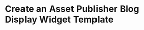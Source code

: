 # Create an Asset Publisher Blog Display Widget Template
<!-- 
<div class="ahead">
<h4>Exercise Goals</h4>
	<ul>
    <li>Configure an Asset Publisher to Display Blogs</li>
    <li>Import Blog examples to see the default display</li>
    <li>Create a Widget Template to customize the blog display presentation</li>
    <ul>
      <li>Use Clay classes to render the Blog cover image and basic information in rows and columns</li>
    </ul>
	</ul>
</div>

## Create a New Livingstone Life Page
1. **Sign in** to Liferay in your browser.
2. **Open** the _Menu_.
3. **Go to** _`Site Builder → Pages`_ in the _Site Administration_ panel.
4. **Click** _Add_ at the top right to add a public page.
5. **Choose** _Widget Page_.
6. **Type** _Livingstone Life Blogs_ for the _Name_.
7. **Click** _Add_.
8. **Click** _1 Column_ for the Layout. 
9. **Click** _Save_.

<img src="../images/add-new-blogs-page.png" style="max-height: 24%;">

## Import Assets to the Default Site
1. **Open** the _Menu_.
2. **Go to** _`Content & Data → Blogs`_ in the Site Administration panel.  
3. **Click** the _Options_ icon in the top right.  
4. **Choose** _Export/Import_.  
5. **Click** the _Import_ tab.  
6. **Click** _Select File_.  
7. **Choose** the `blogs-import.lar` from module exercises folder.  
8. **Click** _Continue_.  
9. **Click** the _Import_ button.  
10. **Close** the pop-up.  

<img src="../images/imported-blogs.png" style="max-height: 21%;">

## Add an Asset Publisher to the Page
1. **Click** _Go to Site_ in the Site Administration panel.
2. **Go to** the _Livingstone Life Blogs_ page.
3. **Click** _Add_ in the top right corner to open the Widget Panel.  
4. **Open** _`Widgets → Highlighted`_.  
5. **Click** _Add_ next to the _Asset Publisher_. 
6. **Click** on the _Asset Publisher_ title on the Widget.
7. **Type** _Livingstone Life_ for the title.
8. **Press** enter to save the change.

<img src="../images/new-asset-publisher.png" style="max-height: 20%;">

## Create a Global Snippets File in Visual Studio Code
1. **Open** _Visual Studio Code_.
2. **Go to** the _User Snippets_ menu.
	* Windows: `File → Preferences → User Snippets`
	* OSX: `Gear Icon → User Snippets`
3. **Click** on _New Global Snippets file..._ in the drop-down menu.
4. **Type** _lfr-widget-templates_ for the _name_.
	* The full file name will be `lfr-widget-templates.code-snippets`.
5. **Press** enter to save.

## Add the Snippet Content
1. **Open** the `widget-template-snippets.json` in your module exercises folder.
2. **Copy** the contents of the file.   
3. **Paste** the contents of the file in the `lfr-widget-templates.code-snippets` file just created in Visual Studio Code.
	* Make sure to replace all the existing content in the file.
4. **Save** the file.

## Add Code to Check for Assets
1. **Go to** the module exercise folder.  
2. **Drop** the `ap-blog-presentation-template.ftl` into your _Visual Studio Code_ editor.  
3. **Click** to highlight the comment.
4. **Type** `lfr-widget` to view the available code snippets.
5. **Choose** the `01-no-results-message` snippet.
  * Alternatively, you can type:

```HTML
<#if !themeDisplay.isSignedIn()>
  ${renderRequest.setAttribute("PORTLET_CONFIGURATOR_VISIBILITY", true)}
</#if>
<div class="alert alert-info">
  <@liferay_ui["message"] key="These are not the blogs you are looking for." />
</div>
```

## Use the AssetRenderer to Retrieve Asset Information
1. **Click** to highlight the comment.
2. **Type** `lfr-widget` to view the available code snippets.
3. **Choose** the `02-asset-renderer` snippet.
  * Alternatively, you can type:

```HTML
<#assign
  curEntry = curEntry
  assetRenderer = curEntry.getAssetRenderer()
  blogEntry = assetRenderer.getAssetObject()
  entryTitle = htmlUtil.escape(assetRenderer.getTitle(locale))
  viewURL = assetPublisherHelper.getAssetViewURL(renderRequest, renderResponse, curEntry)
/>
```

## Build the Div Structure for the Blog Presentation
1. **Press** _Enter_ after the closing angle bracket for the `<#assign curEntry.../>` line, before the `</#list>` tag.
* **Type** `<div class="col-md-4 entry-card lfr-asset-item">`.
* **Press** _Enter_.
* **Type** `</div>` to close the div.
* **Press** _Enter_ and _Tab_ after the `<div class="col-md-4 entry-card lfr-asset-item">` line above the closing div.
* **Type** `<@clay["image-card"]
            imageSrc="${blogEntry.getCoverImageURL(themeDisplay)}"
            href="${viewURL}"
            title="${entryTitle}"
            subtitle="${blogEntry.getDisplayDate()?date}"/>`.
  * Alternatively, you can use the `03-card-asset` snippet under the closing assign tag. This should give you:

```HTML
<div class="col-md-4 entry-card lfr-asset-item">
  <@clay["image-card"]
    imageSrc="${blogEntry.getCoverImageURL(themeDisplay)}"
    href="${viewURL}"
    title="${entryTitle}"
    subtitle="${blogEntry.getDisplayDate()?date}"/>
</div>
```

## Add the new Widget Template to the Platform
1. **Go to** the default Site in your browser.
  * Make sure you're logged in.
* **Open** the _Menu_.
* **Go to** _`Site Builder → Widget Templates`_ in Site Administration.
* **Click** _Add_ at the top right.
* **Choose** the Asset Publisher Template.
* **Type** _Blog Presentation Template_ for the _Name_.
* **Open** the completed `ap-blog-presentation-template.ftl`.
* **Copy** the contents.
* **Paste** the contents into the Widget Template editor.
* **Click** _Save_ at the bottom.

## Change the Asset Publisher Widget Template
1. **Click** _Go to Site_ in Site Administration.
2. **Go to** the _Livingstone Life Blogs_ page.
* **Click** the _Options_ menu at the top of the Asset Publisher.
* **Choose** _Configuration_.
  * You should be in the _Asset Selection_ section.
* **Choose** the _Blogs Entry_ asset type from the _Asset Type_ drop-down menu under _Source_.
* **Click** _Display Settings_ tab at the top.
* **Open** the _Display Template_ drop-down.
* **Choose** the new _Blog Presentation Template_.
* **Type** _6_ in the _Number of Items to Display_ field.
* **Choose** _Regular_ from the _Pagination Type_ drop-down menu.
* **Click** _Save_.
* **Close** the pop-up.

<img src="../images/widget-template-complete.png" style="max-height: 40%;">

---

## Bonus Exercises
1. Look at the different Clay class options and modify the Template presentation
  * You can find the Clay components here: https://clayui.com/
2. Create new blogs and see how they propagate on the Asset Publisher
3. Change the configuration of the Asset Publisher -->